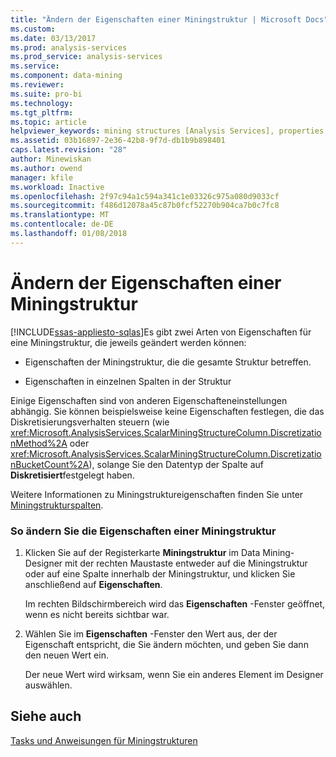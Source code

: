 ```yaml
---
title: "Ändern der Eigenschaften einer Miningstruktur | Microsoft Docs"
ms.custom: 
ms.date: 03/13/2017
ms.prod: analysis-services
ms.prod_service: analysis-services
ms.service: 
ms.component: data-mining
ms.reviewer: 
ms.suite: pro-bi
ms.technology: 
ms.tgt_pltfrm: 
ms.topic: article
helpviewer_keywords: mining structures [Analysis Services], properties
ms.assetid: 03b16897-2e36-42b8-9f7d-db1b9b898401
caps.latest.revision: "28"
author: Minewiskan
ms.author: owend
manager: kfile
ms.workload: Inactive
ms.openlocfilehash: 2f97c94a1c594a341c1e03326c975a080d9033cf
ms.sourcegitcommit: f486d12078a45c87b0fcf52270b904ca7b0c7fc8
ms.translationtype: MT
ms.contentlocale: de-DE
ms.lasthandoff: 01/08/2018
---
```

# <a name="change-the-properties-of-a-mining-structure"></a>Ändern der Eigenschaften einer Miningstruktur
[!INCLUDE[ssas-appliesto-sqlas](../../includes/ssas-appliesto-sqlas.md)]Es gibt zwei Arten von Eigenschaften für eine Miningstruktur, die jeweils geändert werden können:  
  
-   Eigenschaften der Miningstruktur, die die gesamte Struktur betreffen.  
  
-   Eigenschaften in einzelnen Spalten in der Struktur  
  
 Einige Eigenschaften sind von anderen Eigenschafteneinstellungen abhängig. Sie können beispielsweise keine Eigenschaften festlegen, die das Diskretisierungsverhalten steuern (wie <xref:Microsoft.AnalysisServices.ScalarMiningStructureColumn.DiscretizationMethod%2A> oder <xref:Microsoft.AnalysisServices.ScalarMiningStructureColumn.DiscretizationBucketCount%2A>), solange Sie den Datentyp der Spalte auf **Diskretisiert**festgelegt haben.  
  
 Weitere Informationen zu Miningstruktureigenschaften finden Sie unter [Miningstrukturspalten](../../analysis-services/data-mining/mining-structure-columns.md).  
  
### <a name="to-change-the-properties-of-a-mining-structure"></a>So ändern Sie die Eigenschaften einer Miningstruktur  
  
1.  Klicken Sie auf der Registerkarte **Miningstruktur** im Data Mining-Designer mit der rechten Maustaste entweder auf die Miningstruktur oder auf eine Spalte innerhalb der Miningstruktur, und klicken Sie anschließend auf **Eigenschaften**.  
  
     Im rechten Bildschirmbereich wird das **Eigenschaften** -Fenster geöffnet, wenn es nicht bereits sichtbar war.  
  
2.  Wählen Sie im **Eigenschaften** -Fenster den Wert aus, der der Eigenschaft entspricht, die Sie ändern möchten, und geben Sie dann den neuen Wert ein.  
  
     Der neue Wert wird wirksam, wenn Sie ein anderes Element im Designer auswählen.  
  
## <a name="see-also"></a>Siehe auch  
 [Tasks und Anweisungen für Miningstrukturen](../../analysis-services/data-mining/mining-structure-tasks-and-how-tos.md)  
  
  
